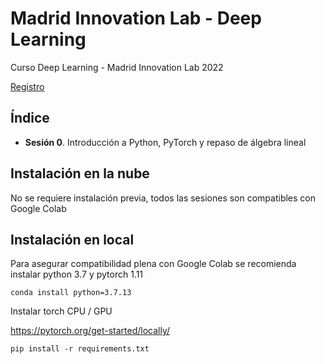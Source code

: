 # Madrid Innovation Lab - Deep Learning

Curso Deep Learning - Madrid Innovation Lab 2022

[Registro](https://docs.google.com/spreadsheets/d/1rDJQgihE4bvVNGmPjT8sH5mCRrbOfNcEFf8KZoxZ870/edit?usp=sharing)

## Índice

- **Sesión 0**. Introducción a Python, PyTorch y repaso de álgebra lineal

## Instalación en la nube

No se requiere instalación previa, todos las sesiones son compatibles con Google Colab

## Instalación en local

Para asegurar compatibilidad plena con Google Colab se recomienda instalar python 3.7 y pytorch 1.11

```
conda install python=3.7.13
```

Instalar torch CPU / GPU

https://pytorch.org/get-started/locally/

```
pip install -r requirements.txt
```
